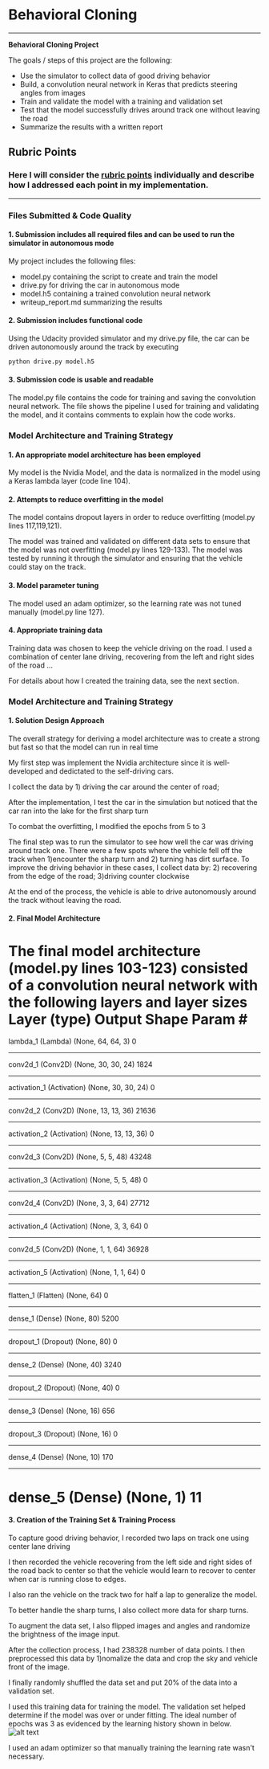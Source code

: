 # **Behavioral Cloning** 

---

**Behavioral Cloning Project**

The goals / steps of this project are the following:
* Use the simulator to collect data of good driving behavior
* Build, a convolution neural network in Keras that predicts steering angles from images
* Train and validate the model with a training and validation set
* Test that the model successfully drives around track one without leaving the road
* Summarize the results with a written report


[//]: # (Image References)

[image1]: ./learning.png "Learning History"


## Rubric Points
### Here I will consider the [rubric points](https://review.udacity.com/#!/rubrics/432/view) individually and describe how I addressed each point in my implementation.  

---
### Files Submitted & Code Quality

#### 1. Submission includes all required files and can be used to run the simulator in autonomous mode

My project includes the following files:
* model.py containing the script to create and train the model
* drive.py for driving the car in autonomous mode
* model.h5 containing a trained convolution neural network 
* writeup_report.md summarizing the results

#### 2. Submission includes functional code
Using the Udacity provided simulator and my drive.py file, the car can be driven autonomously around the track by executing 
```sh
python drive.py model.h5
```

#### 3. Submission code is usable and readable

The model.py file contains the code for training and saving the convolution neural network. The file shows the pipeline I used for training and validating the model, and it contains comments to explain how the code works.

### Model Architecture and Training Strategy

#### 1. An appropriate model architecture has been employed

My model is the Nvidia Model, and the data is normalized in the model using a Keras lambda layer (code line 104). 

#### 2. Attempts to reduce overfitting in the model

The model contains dropout layers in order to reduce overfitting (model.py lines 117,119,121). 

The model was trained and validated on different data sets to ensure that the model was not overfitting (model.py lines 129-133). The model was tested by running it through the simulator and ensuring that the vehicle could stay on the track.

#### 3. Model parameter tuning

The model used an adam optimizer, so the learning rate was not tuned manually (model.py line 127).

#### 4. Appropriate training data

Training data was chosen to keep the vehicle driving on the road. I used a combination of center lane driving, recovering from the left and right sides of the road ... 

For details about how I created the training data, see the next section. 

### Model Architecture and Training Strategy

#### 1. Solution Design Approach

The overall strategy for deriving a model architecture was to create a strong but fast so that the model can run in real time

My first step was implement the Nvidia architecture since it is well-developed and dedictated to the self-driving cars.

I collect the data by 1) driving the car around the center of road;

After the implementation, I test the car in the simulation but noticed that the car ran into the lake for the first sharp turn
 


To combat the overfitting, I modified the epochs from 5 to 3 

The final step was to run the simulator to see how well the car was driving around track one. There were a few spots where the vehicle fell off the track when 1)encounter the  sharp turn and 2) turning has dirt surface. To improve the driving behavior in these cases,  I collect data by: 2) recovering from the edge of the road; 3)driving counter clockwise

At the end of the process, the vehicle is able to drive autonomously around the track without leaving the road.

#### 2. Final Model Architecture

The final model architecture (model.py lines 103-123) consisted of a convolution neural network with the following layers and layer sizes
Layer (type)          Output Shape     		Param #   
=============================================================
lambda_1 (Lambda)        (None, 64, 64, 3)         0         
_________________________________________________________________
conv2d_1 (Conv2D)        (None, 30, 30, 24)        1824      
_________________________________________________________________
activation_1 (Activation)  (None, 30, 30, 24)          0         
_________________________________________________________________
conv2d_2 (Conv2D)        (None, 13, 13, 36)        21636     
_________________________________________________________________
activation_2 (Activation)   (None, 13, 13, 36)         0         
_________________________________________________________________
conv2d_3 (Conv2D)        (None, 5, 5, 48)          43248     
_________________________________________________________________
activation_3 (Activation)   (None, 5, 5, 48)          0         
_________________________________________________________________
conv2d_4 (Conv2D)        (None, 3, 3, 64)          27712     
_________________________________________________________________
activation_4 (Activation)  (None, 3, 3, 64)           0         
_________________________________________________________________
conv2d_5 (Conv2D)       (None, 1, 1, 64)          36928     
_________________________________________________________________
activation_5 (Activation)  (None, 1, 1, 64)           0         
_________________________________________________________________
flatten_1 (Flatten)       (None, 64)              0         
_________________________________________________________________
dense_1 (Dense)          (None, 80)            5200      
_________________________________________________________________
dropout_1 (Dropout)       (None, 80)              0         
_________________________________________________________________
dense_2 (Dense)          (None, 40)             3240      
_________________________________________________________________
dropout_2 (Dropout)       (None, 40)              0         
_________________________________________________________________
dense_3 (Dense)          (None, 16)             656       
_________________________________________________________________
dropout_3 (Dropout)       (None, 16)              0         
_________________________________________________________________
dense_4 (Dense)          (None, 10)             170       
_________________________________________________________________
dense_5 (Dense)          (None, 1)               11        
=============================================================


#### 3. Creation of the Training Set & Training Process

To capture good driving behavior, I recorded two laps on track one using center lane driving

I then recorded the vehicle recovering from the left side and right sides of the road back to center so that the vehicle would learn to recover to center when car is running close to edges.

I also ran the vehicle on the track two for half a lap to generalize the model.

To better handle the sharp turns, I also collect more data for sharp turns. 

To augment the data set, I also flipped images and angles and randomize the brightness of the image input.


After the collection process, I had 238328 number of data points. I then preprocessed this data by 1)nomalize the data and crop the sky and vehicle front of the image.


I finally randomly shuffled the data set and put 20% of the data into a validation set. 

I used this training data for training the model. The validation set helped determine if the model was over or under fitting. The ideal number of epochs was 3 as evidenced by the learning history shown in below. 
![alt text][image1]

I used an adam optimizer so that manually training the learning rate wasn't necessary.